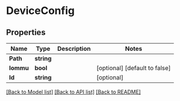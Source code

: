 # DeviceConfig

## Properties

Name | Type | Description | Notes
------------ | ------------- | ------------- | -------------
**Path** | **string** |  |
**Iommu** | **bool** |  | [optional] [default to false]
**Id** | **string** |  | [optional]

[[Back to Model list]](../README.md#documentation-for-models) [[Back to API list]](../README.md#documentation-for-api-endpoints) [[Back to README]](../README.md)


